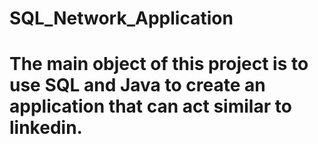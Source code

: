 # SQL_Network_Application

# The main object of this project is to use SQL and Java to create an application that can act similar to linkedin. 
